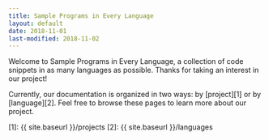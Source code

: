 ```yaml
---
title: Sample Programs in Every Language
layout: default
date: 2018-11-01
last-modified: 2018-11-02
---
```


Welcome to Sample Programs in Every Language, a collection of code snippets
in as many languages as possible. Thanks for taking an interest in our project!

Currently, our documentation is organized in two ways:
by [project][1] or by [language][2]. Feel free to browse these pages to learn
more about our project.

[1]: {{ site.baseurl }}/projects
[2]: {{ site.baseurl }}/languages
